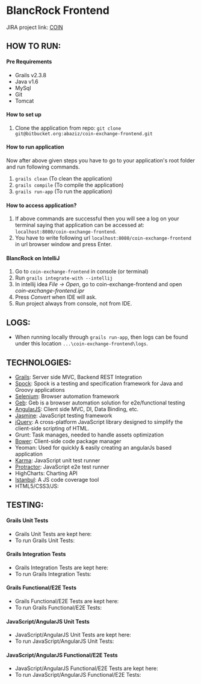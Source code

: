 # BlancRock Frontend

JIRA project link: [COIN](https://aurorasolutions.atlassian.net/browse/COIN)

## HOW TO RUN:

#### Pre Requirements
  - Grails v2.3.8
  - Java v1.6
  - MySql
  - Git
  - Tomcat

#### How to set up
  1. Clone the application from repo: `git clone git@bitbucket.org:abaziz/coin-exchange-frontend.git`

#### How to run application
Now after above given steps you have to go to your application's root folder and run following commands.

  1. `grails clean` (To clean the application)
  2. `grails compile` (To compile the application)
  3. `grails run-app` (To run the application)

#### How to access application?
  1. If above commands are successful then you will see a log on your terminal saying that application can be accessed at: `localhost:8080/coin-exchange-frontend`.
  2. You have to write following url `localhost:8080/coin-exchange-frontend` in url browser window and press Enter.

#### BlancRock on IntelliJ
  1. Go to `coin-exchange-frontend` in console (or terminal)
  2. Run `grails integrate-with --intellij`
  3. In intellij idea _File -> Open_, go to coin-exchange-frontend and open _coin-exchange-frontend.ipr_
  4. Press _Convert_ when IDE will ask.
  5. Run project always from console, not from IDE.

## LOGS:

- When running locally through `grails run-app`, then logs can be found under this location `...\coin-exchange-frontend\logs`.

## TECHNOLOGIES:
  - [Grails](https://grails.org/): Server side MVC, Backend REST Integration
  - [Spock](https://code.google.com/p/spock/): Spock is a testing and specification framework for Java and Groovy applications
  - [Selenium](https://code.google.com/p/selenium/): Browser automation framework
  - [Geb](http://www.gebish.org/): Geb is a browser automation solution for e2e/functional testing
  - [AngularJS](https://docs.angularjs.org/guide/introduction): Client side MVC, DI, Data Binding, etc.
  - [Jasmine](https://github.com/pivotal/jasmine): JavaScript testing framework
  - [jQuery](http://jquery.com/): A cross-platform JavaScript library designed to simplify the client-side scripting of HTML.
  - Grunt: Task manages, needed to handle assets optimization
  - [Bower](http://bower.io/): Client-side code package manager
  - Yeoman: Used for quickly & easily creating an angularJs based application
  - [Karma](https://github.com/karma-runner/karma): JavaScript unit test runner
  - [Protractor](https://github.com/angular/protractor): JavaScript e2e test runner 
  - HighCharts: Charting API
  - [Istanbul](https://github.com/gotwarlost/istanbul): A JS code coverage tool
  - HTML5/CSS3/JS: 

## TESTING:

#### Grails Unit Tests
  - Grails Unit Tests are kept here: 
  - To run Grails Unit Tests: 

#### Grails Integration Tests
  - Grails Integration Tests are kept here: 
  - To run Grails Integration Tests: 

#### Grails Functional/E2E Tests
  - Grails Functional/E2E Tests are kept here: 
  - To run Grails Functional/E2E Tests:
 
#### JavaScript/AngularJS Unit Tests
  - JavaScript/AngularJS Unit Tests are kept here: 
  - To run JavaScript/AngularJS Unit Tests: 

#### JavaScript/AngularJS Functional/E2E Tests
  - JavaScript/AngularJS Functional/E2E Tests are kept here: 
  - To run JavaScript/AngularJS Functional/E2E Tests:
